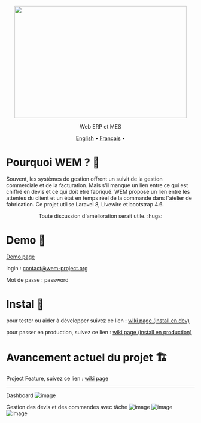 <p align="center">
  <img width="460" height="300" src="https://user-images.githubusercontent.com/75578469/127404015-3706b77f-dea3-4acb-a722-06f483de95a9.png">
</p>


<p align="center">Web ERP et MES</p>

<p align="center">
  <a href="https://github.com/billyboy35/WebErpMesv2/blob/WEM-2.0/README.md">English</a> •
  <a href="https://github.com/billyboy35/WebErpMesv2/blob/WEM-2.0/docs/README-fr.md">Français</a> •
</p>

# Pourquoi WEM ? :monocle_face:

Souvent, les systèmes de gestion offrent un suivit de la gestion commerciale et de la facturation. Mais s'il manque un lien entre ce qui est chiffré en devis et ce qui doit être fabriqué. WEM propose un lien entre les attentes du client et un état en temps réel de la commande dans l'atelier de fabrication. Ce projet utilise Laravel 8, Livewire et bootstrap 4.6.


<p align="center">Toute discussion d'amélioration serait utile. :hugs:</p>

# Demo :eyes:

[Demo page](http://demo.wem-project.org) 

login : contact@wem-project.org 

Mot de passe : password

# Instal :construction_worker:
pour tester ou aider à développer suivez ce lien : [wiki page (install en dev)](https://github.com/billyboy35/WebErpMesv2/wiki/Installation-Steps-(for-dev))

pour passer en production, suivez ce lien : [wiki page (install en production)](https://github.com/billyboy35/WebErpMesv2/wiki/Installation-Steps-(for-production))

# Avancement actuel du projet :building_construction:

Project Feature, suivez ce lien : [wiki page](https://github.com/billyboy35/WebErpMesv2/wiki/Feature)
   
-----------------
Dashboard
![image](https://user-images.githubusercontent.com/75578469/164035450-16391d88-1724-4bfa-ab25-bd5528f9f690.png)


Gestion des devis et des commandes avec tâche
![image](https://user-images.githubusercontent.com/75578469/164035570-33da9040-7df4-4551-bb69-7ec88e80673b.png)
![image](https://user-images.githubusercontent.com/75578469/164035711-504ac598-9385-486b-98f0-87a6a0a3b24a.png)
![image](https://user-images.githubusercontent.com/75578469/164035818-9ec3bc0a-9e6d-420b-a3b4-ca5200684495.png)




